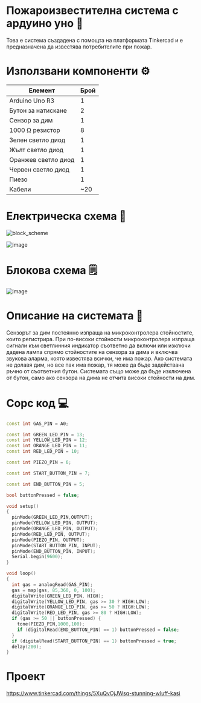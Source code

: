 # Пожароизвестителна система с ардуино уно 🚒

Това е система създадена с помощта на платформата Tinkercad и е предназначена да известява потребителите при пожар.

# Използвани компоненти ⚙️

|Елемент|Брой|
|---|---|
|Arduino Uno R3|1|
|Бутон за натискане|2|
|Сензор за дим|1|
|1000 Ω резистор|8|
|Зелен светло диод|1|
|Жълт светло диод|1|
|Оранжев светло диод|1|
|Червен светло диод|1|
|Пиезо|1|
|Кабели|~20|

# Електрическа схема 🔌
![block_scheme](https://user-images.githubusercontent.com/75749242/113514169-c1332980-9575-11eb-88c5-0823ab6764ce.jpg)

![image](https://user-images.githubusercontent.com/75749242/113511869-b3c47200-956a-11eb-8364-68524723e025.png)

# Блокова схема 🗒️
![image](https://user-images.githubusercontent.com/75749242/114590885-f5070100-9c91-11eb-8a97-73b7be5d97a3.png)

# Описание на системата 📔
Сензорът за дим постоянно изпраща на микроконтролера стойностите, които регистрира. При по-високи стойности микроконтролера изпраща сигнали към светлинния индикатор съответно да включи или изключи дадена лампа спрямо стойностите на сензора за дима и включва звукова аларма, която известява всички, че има пожар. Ако системата не долавя дим, но все пак има пожар, тя може да бъде задействана ръчно от съответния бутон. Системата също може да бъде изключена от бутон, само ако сензора на дима не отчита високи стойности на дим.

# Сорс код 💻
```c++
const int GAS_PIN = A0;

const int GREEN_LED_PIN = 13;
const int YELLOW_LED_PIN = 12;
const int ORANGE_LED_PIN = 11;
const int RED_LED_PIN = 10;

const int PIEZO_PIN = 6;

const int START_BUTTON_PIN = 7;

const int END_BUTTON_PIN = 5;

bool buttonPressed = false;

void setup()
{
  pinMode(GREEN_LED_PIN,OUTPUT);
  pinMode(YELLOW_LED_PIN, OUTPUT);
  pinMode(ORANGE_LED_PIN, OUTPUT);
  pinMode(RED_LED_PIN, OUTPUT);
  pinMode(PIEZO_PIN, OUTPUT);
  pinMode(START_BUTTON_PIN, INPUT);
  pinMode(END_BUTTON_PIN, INPUT);
  Serial.begin(9600);
}

void loop()
{
  int gas = analogRead(GAS_PIN);
  gas = map(gas, 85,360, 0, 100);
  digitalWrite(GREEN_LED_PIN, HIGH);
  digitalWrite(YELLOW_LED_PIN, gas >= 30 ? HIGH:LOW);
  digitalWrite(ORANGE_LED_PIN, gas >= 50 ? HIGH:LOW);
  digitalWrite(RED_LED_PIN, gas >= 80 ? HIGH:LOW);
  if (gas >= 50 || buttonPressed) {
  	tone(PIEZO_PIN,1000,100);
    if (digitalRead(END_BUTTON_PIN) == 1) buttonPressed = false;
  }
  if (digitalRead(START_BUTTON_PIN) == 1) buttonPressed = true;
  delay(200);
}
```

# Проект
https://www.tinkercad.com/things/5XuQvOjJWsq-stunning-wluff-kasi
